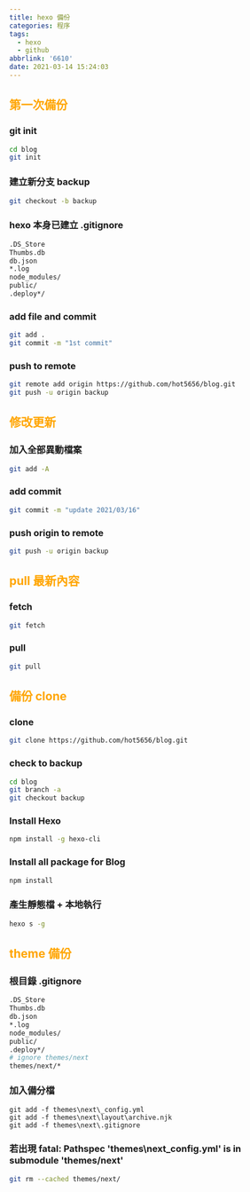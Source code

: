 ```yaml
---
title: hexo 備份
categories: 程序
tags:
  - hexo
  - github
abbrlink: '6610'
date: 2021-03-14 15:24:03
---
```


<style>
h2 {
  color: orange; 
}
</style>

## 第一次備份

### git init
``` bash
cd blog
git init
```

### 建立新分支 backup
``` bash
git checkout -b backup
```
<!--more-->

### hexo 本身已建立 .gitignore
``` bash
.DS_Store
Thumbs.db
db.json
*.log
node_modules/
public/
.deploy*/
```

### add file and commit
``` bash
git add .
git commit -m "1st commit"
```

### push to remote 
``` bash
git remote add origin https://github.com/hot5656/blog.git
git push -u origin backup
```

## 修改更新

### 加入全部異動檔案
``` bash
git add -A
```

### add commit
``` bash
git commit -m "update 2021/03/16"
```

### push origin to remote
``` bash
git push -u origin backup
```

## pull 最新內容

### fetch
``` bash
git fetch
```

### pull
``` bash
git pull
```

## 備份 clone

### clone
``` bash
git clone https://github.com/hot5656/blog.git
```

### check to backup
``` bash
cd blog
git branch -a
git checkout backup
```

### Install Hexo
``` bash
npm install -g hexo-cli
```

### Install all package for Blog
``` bash
npm install
```

### 產生靜態檔 + 本地執行
``` bash
hexo s -g
```

## theme 備份

### 根目錄 .gitignore
``` bash
.DS_Store
Thumbs.db
db.json
*.log
node_modules/
public/
.deploy*/
# ignore themes/next
themes/next/*
```

### 加入備分檔
``` 
git add -f themes\next\_config.yml
git add -f themes\next\layout\archive.njk
git add -f themes\next\.gitignore
```

### 若出現 fatal: Pathspec 'themes\next\_config.yml' is in submodule 'themes/next'
``` bash
git rm --cached themes/next/
```
